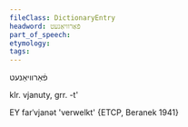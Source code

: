 ```yaml
---
fileClass: DictionaryEntry
headword: פֿאַרוויאַנעט
part_of_speech: 
etymology: 
tags: 
---
```

פֿאַרוויאַנעט

klr. vjanuty, grr. -t'

EY
farˈvjanət 'verwelkt' {ETCP, Beranek 1941}